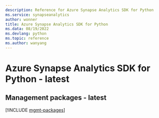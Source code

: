 ```yaml
---
description: Reference for Azure Synapse Analytics SDK for Python
ms.service: synapseanalytics
author: wonner
title: Azure Synapse Analytics SDK for Python
ms.data: 08/19/2022
ms.devlang: python
ms.topic: reference
ms.author: wanyang
---
```

# Azure Synapse Analytics SDK for Python - latest

## Management packages - latest
[!INCLUDE [mgmt-packages](synapse-analytics-mgmt-index.md)]